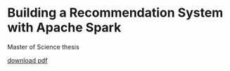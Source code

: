 # Building a Recommendation System with Apache Spark #

Master of Science thesis

[download pdf](https://bitbucket.org/joonne/thesis/raw/master/thesis.pdf)